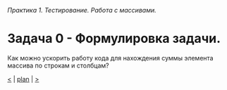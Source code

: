 _Практика 1. Тестирование. Работа с массивами._

# Задача 0 - Формулировка задачи.

Как можно ускорить работу кода для нахождения суммы элемента массива по строкам и столбцам?

[<](6.md) | [plan](../practice.md) | [>](8.md)
